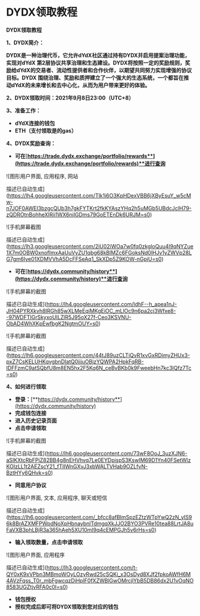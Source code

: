 # DYDX领取教程



**DYDX领取教程**

**1、DYDX简介：**

**DYDX是一种治理代币，它允许dYdX社区通过持有DYDX并启用提案治理功能，实现对dYdX 第2层协议共享治理和生态建设。DYDX将按照一定的奖励规则，奖励给dYdX的交易者、流动性提供者和合作伙伴，以期望共同努力实现增强的协议目标。DYDX 围绕治理、奖励和质押建立了一个强大的生态系统，一个都旨在推动dYdX的未来增长和去中心化，从而为用户带来更好的体验。**  


**2、DYDX领取时间：2021年9月8日23:00（UTC+8）**  


**3、准备工作：**

* **dYdX连接的钱包**
* **ETH（支付领取是的gas）**

**4、DYDX奖励查询：**

* **可在**[**https://trade.dydx.exchange/portfolio/rewards**](https://trade.dydx.exchange/portfolio/rewards)**进行查询**

![&#x56FE;&#x5F62;&#x7528;&#x6237;&#x754C;&#x9762;, &#x5E94;&#x7528;&#x7A0B;&#x5E8F;, &#x7F51;&#x7AD9;

&#x63CF;&#x8FF0;&#x5DF2;&#x81EA;&#x52A8;&#x751F;&#x6210;](https://lh4.googleusercontent.com/Tlk1i6O3KpHDexVBB6jXByEsuY_w5cMw-n7JOF0AWEI3bzgcQUb3h7gkFYTKrt2fkKYAszYHq2h5uMGb5UBdcJclH79-zQDROtnBohheXIRii1WX6niIGDms79GoETEnDk6URJM=s0)

![&#x624B;&#x673A;&#x5C4F;&#x5E55;&#x622A;&#x56FE;

&#x63CF;&#x8FF0;&#x5DF2;&#x81EA;&#x52A8;&#x751F;&#x6210;](https://lh3.googleusercontent.com/2iU02iWOa7w0fq0zkgloQuu4I9qNYZue1X7m0OBW0xnofImxAaUuVyZU1qbg68kBlMZc6FGoksNd0lHJv1yZWVp28LG7gm6Iye01XDMVVhA5DcFFSeAq1_SkXDp5Z9KOW-nGpjU=s0)

* **可在**[**https://dydx.community/history**](https://dydx.community/history)**进行查询**

![&#x624B;&#x673A;&#x5C4F;&#x5E55;&#x7684;&#x622A;&#x56FE;

&#x63CF;&#x8FF0;&#x5DF2;&#x81EA;&#x52A8;&#x751F;&#x6210;](https://lh4.googleusercontent.com/ldhF--h_apea1nJ-JH04PYRXkvh8IRGh85wXLMeEqiMKgEiOC_mLlOc9n6pa2cj3Wfxe8--97WDFTIGrSkyxoUILZlR5J95oX27f-Ceo3KSVNU-ObAD4WhXKpEwfbgK2NgtmOUY=s0)

![&#x624B;&#x673A;&#x5C4F;&#x5E55;&#x7684;&#x622A;&#x56FE;

&#x63CF;&#x8FF0;&#x5DF2;&#x81EA;&#x52A8;&#x751F;&#x6210;](https://lh6.googleusercontent.com/44tJ89uzCLTiQvR1xvGxRDimyZHUx3-pxZ7CsKELUHKqvgbnDIatQ0jjjuOBjzYQWPA2HpkFqRB-IDFFzmC9atSQbfU8m8EN5hx2F5Kq6N_ceBvBKb0k9FweebHn7kc3lQfz7Tc=s0)

**4、如何进行领取**

* **登录：**[**https://dydx.community/history**](https://dydx.community/history)
* **完成钱包连接**
* **进入历史记录页面**
* **点击申请领取**

![&#x624B;&#x673A;&#x5C4F;&#x5E55;&#x7684;&#x622A;&#x56FE;

&#x63CF;&#x8FF0;&#x5DF2;&#x81EA;&#x52A8;&#x751F;&#x6210;](https://lh6.googleusercontent.com/73wF8OoJ_3uzXJN6-aSIKXtcRbFPjZ82BB4g8nEHVhvq7Le0EYDpispS3KswIM69D1Yn40FSetWlzKOIzLL1t2AEZscY21_fTIIWnGXvJ3xbWALTVHab9OZLfvN-BztHYy6QHvk=s0)

* **同意用户协议**

![&#x56FE;&#x5F62;&#x7528;&#x6237;&#x754C;&#x9762;, &#x6587;&#x672C;, &#x5E94;&#x7528;&#x7A0B;&#x5E8F;, &#x804A;&#x5929;&#x6216;&#x77ED;&#x4FE1;

&#x63CF;&#x8FF0;&#x5DF2;&#x81EA;&#x52A8;&#x751F;&#x6210;](https://lh6.googleusercontent.com/_bfcc8afBImSpzEZtzWTpYwQ2zN_yIS96k8BrAZXMFPWpdNoXpHbnaybnlTdmgqXkJJO2BYO3PVRe10tea88LrtJA8uFaVXB3phLBjR3a365hAeh5XU10mI9q4cEMPGJh5v6rHs=s0)

* **输入领取数量，点击申请领取**

![&#x56FE;&#x5F62;&#x7528;&#x6237;&#x754C;&#x9762;, &#x5E94;&#x7528;&#x7A0B;&#x5E8F;

&#x63CF;&#x8FF0;&#x5DF2;&#x81EA;&#x52A8;&#x751F;&#x6210;](https://lh3.googleusercontent.com/t-QY0xK9xVPbn3MBmoWOyLOzyRwd25cSQKi_x3OsDyd8XJf2fpkoAWfH6M4AVzFqss_T0r_mbFgwcqzDiHplF0fXZWBlGwOMrcjlYbB5DB86dx2U1vOqNO8583UGZtjvRFA0c0I=s0)

* **钱包授权**
* **授权完成后即可将DYDX领取到您对应的钱包**

